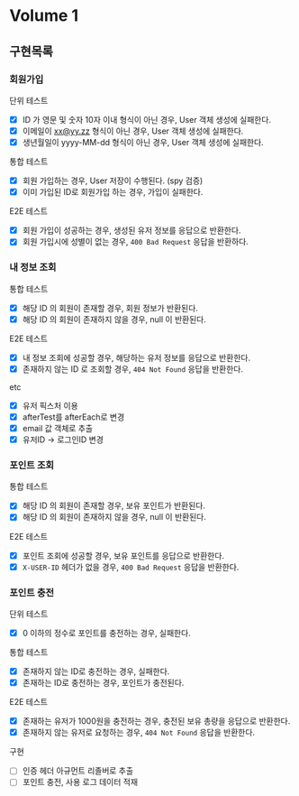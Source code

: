 # Volume 1

## 구현목록

### 회원가입

단위 테스트

- [x] ID 가 영문 및 숫자 10자 이내 형식이 아닌 경우, User 객체 생성에 실패한다.
- [x] 이메일이 xx@yy.zz 형식이 아닌 경우, User 객체 생성에 실패한다.
- [x] 생년월일이 yyyy-MM-dd 형식이 아닌 경우, User 객체 생성에 실패한다.

통합 테스트

- [x] 회원 가입하는 경우, User 저장이 수행된다. (spy 검증)
- [x] 이미 가입된 ID로 회원가입 하는 경우, 가입이 실패한다.

E2E 테스트

- [x] 회원 가입이 성공하는 경우, 생성된 유저 정보를 응답으로 반환한다.
- [x] 회원 가입시에 성별이 없는 경우, `400 Bad Request` 응답을 반환하다.

### 내 정보 조회

통합 테스트

- [x] 해당 ID 의 회원이 존재할 경우, 회원 정보가 반환된다.
- [x] 해당 ID 의 회원이 존재하지 않을 경우, null 이 반환된다.

E2E 테스트

- [x] 내 정보 조회에 성공할 경우, 해당하는 유저 정보를 응답으로 반환한다.
- [x] 존재하지 않는 ID 로 조회할 경우, `404 Not Found` 응답을 반환한다.

etc

- [x] 유저 픽스처 이용
- [x] afterTest를 afterEach로 변경
- [x] email 값 객체로 추출
- [x] 유저ID -> 로그인ID 변경

### 포인트 조회

통합 테스트

- [x] 해당 ID 의 회원이 존재할 경우, 보유 포인트가 반환된다.
- [x] 해당 ID 의 회원이 존재하지 않을 경우, null 이 반환된다.

E2E 테스트

- [x] 포인트 조회에 성공할 경우, 보유 포인트를 응답으로 반환한다.
- [x] `X-USER-ID` 헤더가 없을 경우, `400 Bad Request` 응답을 반환한다.

### 포인트 충전

단위 테스트

- [x] 0 이하의 정수로 포인트를 충전하는 경우, 실패한다.

통합 테스트

- [x] 존재하지 않는 ID로 충전하는 경우, 실패한다.
- [x] 존재하는 ID로 충전하는 경우, 포인트가 충전된다.

E2E 테스트

- [x] 존재하는 유저가 1000원을 충전하는 경우, 충전된 보유 총량을 응답으로 반환한다.
- [x] 존재하지 않는 유저로 요청하는 경우, `404 Not Found` 응답을 반환한다.

구현
- [ ] 인증 헤더 아규먼트 리졸버로 추출
- [ ] 포인트 충전, 사용 로그 데이터 적재